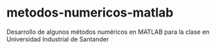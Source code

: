 # metodos-numericos-matlab
Desarrollo de algunos métodos numéricos en MATLAB para la clase en Universidad Industrial de Santander
